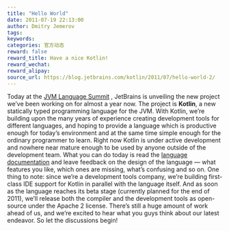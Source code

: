 ```yaml
---
title: "Hello World"
date: 2011-07-19 22:13:00
author: Dmitry Jemerov
tags:
keywords:
categories: 官方动态
reward: false
reward_title: Have a nice Kotlin!
reward_wechat:
reward_alipay:
source_url: https://blog.jetbrains.com/kotlin/2011/07/hello-world-2/
---
```


Today at the  [JVM Language Summit](http://openjdk.java.net/projects/mlvm/jvmlangsummit/) , JetBrains is unveiling the new project we’ve been working on for almost a year now. The project is <strong>Kotlin</strong>, a new statically typed programming language for the JVM.
With Kotlin, we’re building upon the many years of experience creating development tools for different languages, and hoping to provide a language which is productive enough for today’s environment and at the same time simple enough for the ordinary programmer to learn.
Right now Kotlin is under active development and nowhere near mature enough to be used by anyone outside of the development team. What you can do today is read the  [language documentation](http://confluence.jetbrains.net/display/Kotlin/Welcome)  and leave feedback on the design of the language — what features you like, which ones are missing, what’s confusing and so on.
One thing to note: since we’re a development tools company, we’re building first-class IDE support for Kotlin in parallel with the language itself. And as soon as the language reaches its beta stage (currently planned for the end of 2011), we’ll release both the compiler and the development tools as open-source under the Apache 2 license.
There’s still a huge amount of work ahead of us, and we’re excited to hear what you guys think about our latest endeavor. So let the discussions begin!
